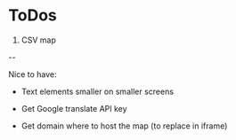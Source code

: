 # ToDos

1. CSV map

--

Nice to have:

- Text elements smaller on smaller screens

- Get Google translate API key
- Get domain where to host the map (to replace in iframe)
